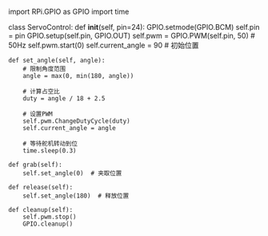 import RPi.GPIO as GPIO
import time

class ServoControl:
    def __init__(self, pin=24):
        GPIO.setmode(GPIO.BCM)
        self.pin = pin
        GPIO.setup(self.pin, GPIO.OUT)
        self.pwm = GPIO.PWM(self.pin, 50)  # 50Hz
        self.pwm.start(0)
        self.current_angle = 90  # 初始位置

    def set_angle(self, angle):
        # 限制角度范围
        angle = max(0, min(180, angle))
        
        # 计算占空比
        duty = angle / 18 + 2.5
        
        # 设置PWM
        self.pwm.ChangeDutyCycle(duty)
        self.current_angle = angle
        
        # 等待舵机转动到位
        time.sleep(0.3)

    def grab(self):
        self.set_angle(0)  # 夹取位置

    def release(self):
        self.set_angle(180)  # 释放位置

    def cleanup(self):
        self.pwm.stop()
        GPIO.cleanup() 